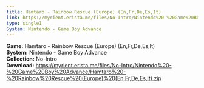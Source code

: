 ```yaml
---
title: Hamtaro - Rainbow Rescue (Europe) (En,Fr,De,Es,It)
link: https://myrient.erista.me/files/No-Intro/Nintendo%20-%20Game%20Boy%20Advance/Hamtaro%20-%20Rainbow%20Rescue%20(Europe)%20(En,Fr,De,Es,It).zip
type: single1
System: Nintendo - Game Boy Advance
---
```

<b>Game:</b> Hamtaro - Rainbow Rescue (Europe) (En,Fr,De,Es,It)<br>
<b>System:</b> Nintendo - Game Boy Advance<br>
<b>Collection:</b> No-Intro<br>
<b>Download:</b> https://myrient.erista.me/files/No-Intro/Nintendo%20-%20Game%20Boy%20Advance/Hamtaro%20-%20Rainbow%20Rescue%20(Europe)%20(En,Fr,De,Es,It).zip